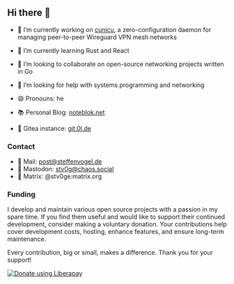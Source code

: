 ## Hi there 👋

- 🔭 I’m currently working on [cunicu](https://cunicu.li), a zero-configuration daemon for managing peer-to-peer Wireguard VPN mesh networks
- 🌱 I’m currently learning Rust and React
- 👯 I’m looking to collaborate on open-source networking projects written in Go
- 🤔 I’m looking for help with systems programming and networking
- 😄 Pronouns: he


- 📚 Personal Blog: [noteblok.net](https://noteblok.net)
- 📜 Gitea instance: [git.0l.de](https://git.0l.de)

### Contact

- 📧 Mail: post@steffenvogel.de
- 🐘 Mastodon: [stv0g@chaos.social](https://chaos.social/@stv0g)
- 💬 Matrix: @stv0ge:matrix.org

### Funding

I develop and maintain various open source projects with a passion in my spare time.
If you find them useful and would like to support their continued development, consider making a voluntary donation.
Your contributions help cover development costs, hosting, enhance features, and ensure long-term maintenance.

Every contribution, big or small, makes a difference. Thank you for your support!

[![Donate using Liberapay](https://liberapay.com/assets/widgets/donate.svg)](https://liberapay.com/stv0g/donate)
